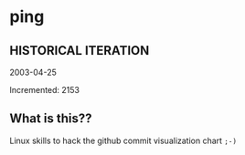 # ping

## HISTORICAL ITERATION
2003-04-25

Incremented: 2153

## What is this?? 
Linux skills to hack the github commit visualization chart `;-)`
